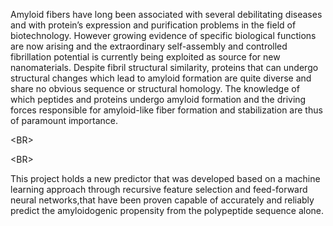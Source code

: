 Amyloid fibers have long been associated with several debilitating diseases and with protein’s expression and purification problems in the field of biotechnology. However growing evidence of specific biological functions are now arising and the extraordinary self-assembly and controlled fibrillation potential is currently being exploited as source for new nanomaterials. Despite fibril structural similarity, proteins that can undergo structural changes which lead to amyloid formation are quite diverse and share no obvious sequence or structural homology. The knowledge of which peptides and proteins undergo amyloid formation and the driving forces responsible for amyloid-like fiber formation and stabilization are thus of paramount importance. 

&lt;BR&gt;



&lt;BR&gt;


This project holds a new predictor that was developed based on a machine learning approach through recursive feature selection and feed-forward neural networks,that have been proven capable of accurately and reliably predict the amyloidogenic propensity from the polypeptide sequence alone.